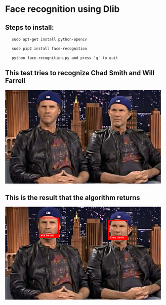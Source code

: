 # Face recognition using Dlib 

## Steps to install:

```
   sudo apt-get install python-opencv
```
```
   sudo pip2 install face-recognition
```
```
   python face-recognition.py and press 'q' to quit
``` 

## This test tries to recognize Chad Smith and Will Farrell
![Alt text](https://raw.githubusercontent.com/lucasaarcoverde/face_recognizer/master/test.jpg)

## This is the result that the algorithm returns
![Alt text](https://raw.githubusercontent.com/lucasaarcoverde/face_recognizer/master/result.png)